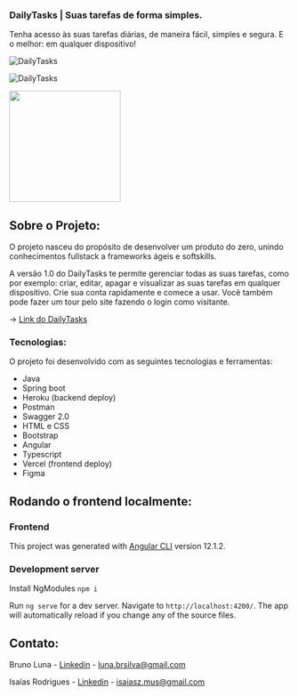 ### DailyTasks  |  Suas tarefas de forma  simples.

Tenha acesso às suas tarefas diárias,  de maneira fácil, simples e segura. E o melhor: em qualquer dispositivo!



![DailyTasks](https://cdn.discordapp.com/attachments/882629190900396102/921142315328880670/unknown.png)


![DailyTasks](https://cdn.discordapp.com/attachments/882629190900396102/921135719030849566/unknown.png)


<img src="https://cdn.discordapp.com/attachments/882629190900396102/921122683440218202/iphone5-screenshot.png" width="200px">



## Sobre o Projeto:

O projeto nasceu do propósito de desenvolver um produto do zero, unindo conhecimentos fullstack a frameworks ágeis e softskills. 

A versão 1.0 do DailyTasks te permite gerenciar todas as suas tarefas, como por exemplo: criar, editar, apagar e visualizar as suas tarefas em qualquer dispositivo. Crie sua conta rapidamente e comece a usar. Você também pode fazer um tour pelo site fazendo o login como visitante.

→ [Link do DailyTasks](https://d-tasks.vercel.app)

### Tecnologias:

O projeto foi desenvolvido com as seguintes tecnologias e ferramentas:

- Java
- Spring boot
- Heroku (backend deploy)
- Postman
- Swagger 2.0
- HTML e CSS
- Bootstrap
- Angular
- Typescript
- Vercel (frontend deploy)
- Figma

## Rodando o frontend localmente:

### Frontend

This project was generated with [Angular CLI](https://github.com/angular/angular-cli) version 12.1.2.

### Development server

Install NgModules `npm i`

Run `ng serve` for a dev server. Navigate to `http://localhost:4200/`. The app will automatically reload if you change any of the source files.



## Contato:

Bruno Luna -  [Linkedin](https://www.linkedin.com/in/lunabr/) - [luna.brsilva@gmail.com](mailto:luna.brsilva@gmail.com)

Isaías Rodrigues - [Linkedin](https://www.linkedin.com/in/isaiasz/) - [isaiasz.mus@gmail.com](mailto:isaiasz.mus@gmail.com)





